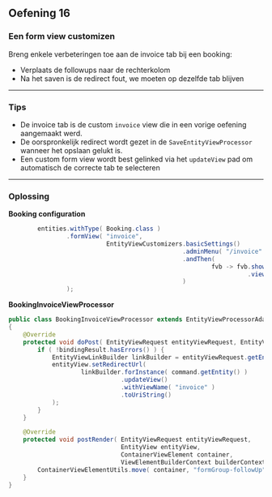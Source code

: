 ## Oefening 16
### Een form view customizen

Breng enkele verbeteringen toe aan de invoice tab  bij een booking:

* Verplaats de followups naar de rechterkolom
* Na het saven is de redirect fout, we moeten op dezelfde tab blijven
  
----

### Tips

* De invoice tab is de custom `invoice` view die in een vorige oefening aangemaakt werd.
* De oorspronkelijk redirect wordt gezet in de `SaveEntityViewProcessor` wanneer het opslaan gelukt is.
* Een custom form view wordt best gelinked via het `updateView` pad om automatisch de correcte tab te selecteren

----

### Oplossing

**Booking configuration**
```java
		entities.withType( Booking.class )
		        .formView( "invoice",
		                   EntityViewCustomizers.basicSettings()
		                                        .adminMenu( "/invoice" )
		                                        .andThen(
				                                        fvb -> fvb.showProperties( "invoice.*", "followUp" )
				                                                  .viewProcessor( new BookingInvoiceViewProcessor() )
		                                        )
		        );
```

**BookingInvoiceViewProcessor**
```java
public class BookingInvoiceViewProcessor extends EntityViewProcessorAdapter
{
	@Override
	protected void doPost( EntityViewRequest entityViewRequest, EntityView entityView, EntityViewCommand command, BindingResult bindingResult ) {
		if ( !bindingResult.hasErrors() ) {
			EntityViewLinkBuilder linkBuilder = entityViewRequest.getEntityViewContext().getLinkBuilder();
			entityView.setRedirectUrl(
					linkBuilder.forInstance( command.getEntity() )
					           .updateView()
					           .withViewName( "invoice" )
					           .toUriString()
			);
		}
	}

	@Override
	protected void postRender( EntityViewRequest entityViewRequest,
	                           EntityView entityView,
	                           ContainerViewElement container,
	                           ViewElementBuilderContext builderContext ) {
		ContainerViewElementUtils.move( container, "formGroup-followUp", SingleEntityFormViewProcessor.RIGHT_COLUMN );
	}
}
```